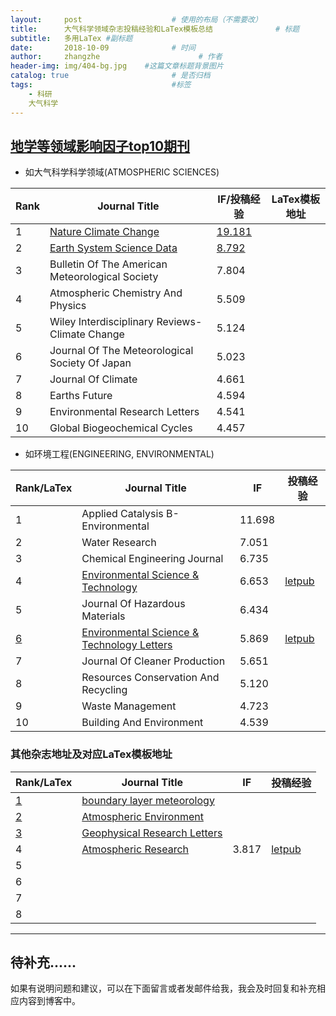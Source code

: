 ```yaml
---
layout:     post                    # 使用的布局（不需要改）
title:      大气科学领域杂志投稿经验和LaTex模板总结              # 标题 
subtitle:   多用LaTex #副标题
date:       2018-10-09              # 时间
author:     zhangzhe                      # 作者
header-img: img/404-bg.jpg    #这篇文章标题背景图片
catalog: true                       # 是否归档
tags:                               #标签
    - 科研
    大气科学
---
```



## [地学等领域影响因子top10期刊](https://mp.weixin.qq.com/s/JjSyCZIAxemYEUHDxKNgiA)
- 如大气科学科学领域(ATMOSPHERIC SCIENCES)  

|Rank | Journal Title | IF/投稿经验|LaTex模板地址 |  
|---|-----------------|----|---------|
| 1 | [Nature  Climate Change](https://www.nature.com/nclimate/) | [19.181](http://www.letpub.com.cn/index.php?journalid=8632&page=journalapp&view=detail) ||
| 2 | [Earth System Science Data](https://www.earth-system-science-data.net/) | [8.792](http://www.letpub.com.cn/index.php?journalid=9985&page=journalapp&view=detail) ||
| 3 | Bulletin  Of The American Meteorological Society  | 7.804 |
| 4 | Atmospheric Chemistry And Physics | 5.509 |
| 5 | Wiley  Interdisciplinary Reviews-Climate Change  | 5.124 |
| 6 | Journal Of The Meteorological Society  Of Japan  | 5.023 |
| 7 | Journal  Of Climate | 4.661 |
| 8 | Earths Future | 4.594 |
| 9 | Environmental  Research Letters | 4.541 |
| 10 | Global Biogeochemical Cycles | 4.457 |

- 如环境工程(ENGINEERING, ENVIRONMENTAL) 

|Rank/LaTex | Journal Title | IF|投稿经验| 
|---|-----------------|----|---------|
| 1 | Applied  Catalysis B-Environmental | 11.698 |
| 2 | Water Research | 7.051 |
| 3 | Chemical  Engineering Journal  | 6.735 |
| 4 | [Environmental Science & Technology](https://pubs.acs.org/journal/esthag/) | 6.653 |[letpub](http://www.letpub.com.cn/index.php?page=journalapp&view=detail&journalid=2566)|
| 5 | Journal  Of Hazardous Materials  | 6.434 |
|[6](https://ctan.org/tex-archive/macros/latex/contrib/achemso) | [Environmental Science & Technology  Letters](https://pubs.acs.org/journal/estlcu)  | 5.869 |[letpub](http://www.letpub.com.cn/index.php?page=journalapp&view=detail&journalid=9996)|
| 7 | Journal  Of Cleaner Production | 5.651 |
| 8 | Resources Conservation And Recycling | 5.120 |
| 9 | Waste  Management | 4.723 |
| 10 | Building And Environment | 4.539 |






### 其他杂志地址及对应LaTex模板地址

|Rank/LaTex | Journal Title | IF|投稿经验| 
|---|-----------------|----|----|
|[1](https://www.springer.com/earth+sciences+and+geography/atmospheric+sciences/journal/10546?detailsPage=pltci_3498553)|[boundary layer meteorology](https://link.springer.com/journal/10546)||  
|[2](https://www.elsevier.com/authors/author-schemas/latex-instructions)|[Atmospheric Environment](https://www.journals.elsevier.com/atmospheric-environment/)||  
|[3](https://publications.agu.org/author-resource-center/checklists-and-templates/)|[Geophysical Research Letters](https://grl-submit.agu.org/cgi-bin/main.plex) || 
|4|[Atmospheric Research](https://www.sciencedirect.com/journal/atmospheric-research)| 3.817   |[letpub](http://www.letpub.com.cn/index.php?page=journalapp&view=detail&journalid=955) 
 5|          |          |
|6|            ||
|7|     ||
|8|           ||

---

**待补充......**
---
如果有说明问题和建议，可以在下面留言或者发邮件给我，我会及时回复和补充相应内容到博客中。